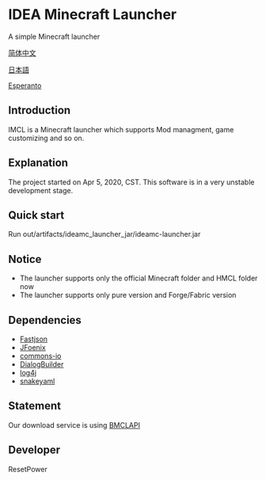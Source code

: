 # IDEA Minecraft Launcher
A simple Minecraft launcher

[简体中文](README_zh.md)

[日本語](README_ja.md)

[Esperanto](README_eo.md)
## Introduction
IMCL is a Minecraft launcher which supports Mod managment, game customizing and so on.
## Explanation
The project started on Apr 5, 2020, CST. This software is in a very unstable development stage.
## Quick start
Run out/artifacts/ideamc_launcher_jar/ideamc-launcher.jar
## Notice
- The launcher supports only the official Minecraft folder and HMCL folder now
- The launcher supports only pure version and Forge/Fabric version
## Dependencies
- [Fastjson](https://github.com/alibaba/fastjson)
- [JFoenix](https://github.com/jfoenixadmin/JFoenix)
- [commons-io](https://github.com/apache/commons-io)
- [DialogBuilder](https://github.com/Stars-One/DialogBuilder)
- [log4j](https://github.com/apache/log4j)
- [snakeyaml](https://github.com/asomov/snakeyaml)
## Statement
Our download service is using [BMCLAPI](https://bmclapidoc.bangbang93.com/)
## Developer
ResetPower